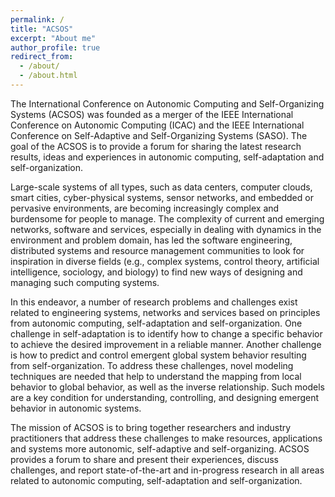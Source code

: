 ```yaml
---
permalink: /
title: "ACSOS"
excerpt: "About me"
author_profile: true
redirect_from: 
  - /about/
  - /about.html
---
```


The International Conference on Autonomic Computing and Self-Organizing Systems (ACSOS) was founded as a merger of the IEEE International Conference on Autonomic Computing (ICAC) and the IEEE International Conference on Self-Adaptive and Self-Organizing Systems (SASO). The goal of the ACSOS is to provide a forum for sharing the latest research results, ideas and experiences in autonomic computing, self-adaptation and self-organization.  
  
Large-scale systems of all types, such as data centers, computer clouds, smart cities, cyber-physical systems, sensor networks, and embedded or pervasive environments, are becoming increasingly complex and burdensome for people to manage. The complexity of current and emerging networks, software and services, especially in dealing with dynamics in the environment and problem domain, has led the software engineering, distributed systems and resource management communities to look for inspiration in diverse fields (e.g., complex systems, control theory, artificial intelligence, sociology, and biology) to find new ways of designing and managing such computing systems.   
  
In this endeavor, a number of research problems and challenges exist related to engineering systems, networks and services based on principles from autonomic computing, self-adaptation and self-organization. One challenge in self-adaptation is to identify how to change a specific behavior to achieve the desired improvement in a reliable manner. Another challenge is how to predict and control emergent global system behavior resulting from self-organization. To address these challenges, novel modeling techniques are needed that help to understand the mapping from local behavior to global behavior, as well as the inverse relationship. Such models are a key condition for understanding, controlling, and designing emergent behavior in autonomic systems.    
  
The mission of ACSOS is to bring together researchers and industry practitioners that address these challenges to make resources, applications and systems more autonomic, self-adaptive and self-organizing. ACSOS provides a forum to share and present their experiences, discuss challenges, and report state-of-the-art and in-progress research in all areas related to autonomic computing, self-adaptation and self-organization.  
